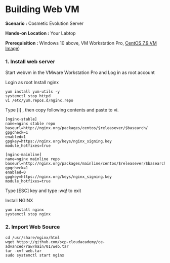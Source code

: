 # Building Web VM

  **Scenario :** Cosmetic Evolution Server

  **Hands-on Location :** Your Labtop

  **Prerequisition :** Windows 10 above, VM Workstation Pro, [CentOS 7.9 VM Image](https://github.com/scp-cloudacademy/ce-advanced/blob/main/01/02_build_vm_image.md))

### 1. Install web server
Start webvm in the VMware Workstation Pro and Log in as root account

Login as root
Install nginx
```
yum install yum-utils -y
systemctl stop httpd
vi /etc/yum.repos.d/nginx.repo
```
Type [i] , then copy following contents and paste to vi. 
```
[nginx-stable]
name=nginx stable repo
baseurl=http://nginx.org/packages/centos/$releasever/$basearch/
gpgcheck=1
enabled=1
gpgkey=https://nginx.org/keys/nginx_signing.key
module_hotfixes=true

[nginx-mainline]
name=nginx mainline repo
baseurl=http://nginx.org/packages/mainline/centos/$releasever/$basearch/
gpgcheck=1
enabled=0
gpgkey=https://nginx.org/keys/nginx_signing.key
module_hotfixes=true
```
Type [ESC] key and type :wq! to exit

Install NGINX

```
yum install nginx
systemctl stop nginx
```

### 2. Import Web Source
```
cd /usr/share/nginx/html
wget https://github.com/scp-cloudacademy/ce-advanced/raw/main/01/web.tar
tar -xvf web.tar
sudo systemctl start nginx
```

